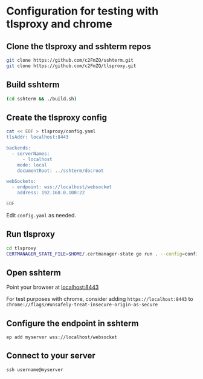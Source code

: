 # Configuration for testing with tlsproxy and chrome

## Clone the tlsproxy and sshterm repos

```bash
git clone https://github.com/c2FmZQ/sshterm.git
git clone https://github.com/c2FmZQ/tlsproxy.git
```

## Build sshterm

```bash
(cd sshterm && ./build.sh)
```

## Create the tlsproxy config

```bash
cat << EOF > tlsproxy/config.yaml
tlsAddr: localhost:8443

backends:
  - serverNames:
      - localhost
    mode: local
    documentRoot: ../sshterm/docroot

webSockets:
  - endpoint: wss://localhost/websocket
    address: 192.168.0.100:22

EOF
```

Edit `config.yaml` as needed.

## Run tlsproxy

```bash
cd tlsproxy
CERTMANAGER_STATE_FILE=$HOME/.certmanager-state go run . --config=config.yaml --passphrase=test --use-ephemeral-certificate-manager
```

## Open sshterm

Point your browser at [localhost:8443](https://localhost:8443)

For test purposes with chrome, consider adding `https://localhost:8443` to `chrome://flags/#unsafely-treat-insecure-origin-as-secure`

## Configure the endpoint in sshterm

```
ep add myserver wss://localhost/websocket
```

## Connect to your server

```
ssh username@myserver
```

